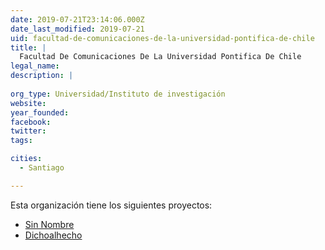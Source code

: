 ```yaml
---
date: 2019-07-21T23:14:06.000Z
date_last_modified: 2019-07-21
uid: facultad-de-comunicaciones-de-la-universidad-pontifica-de-chile
title: |
  Facultad De Comunicaciones De La Universidad Pontifica De Chile
legal_name: 
description: |
  
org_type: Universidad/Instituto de investigación
website: 
year_founded: 
facebook: 
twitter: 
tags:

cities: 
  - Santiago

---
```


Esta organización tiene los siguientes proyectos:

- [Sin Nombre](/proyectos/sin-nombre)
- [Dichoalhecho](/proyectos/dichoalhecho)
